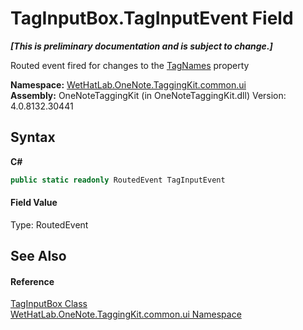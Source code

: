 # TagInputBox.TagInputEvent Field
 _**\[This is preliminary documentation and is subject to change.\]**_

Routed event fired for changes to the <a href="14dfa579-b182-216f-3e18-8fcefe0150b2">TagNames</a> property

**Namespace:**&nbsp;<a href="043a9407-ac38-b3ac-7348-a6090af495ad">WetHatLab.OneNote.TaggingKit.common.ui</a><br />**Assembly:**&nbsp;OneNoteTaggingKit (in OneNoteTaggingKit.dll) Version: 4.0.8132.30441

## Syntax

**C#**<br />
``` C#
public static readonly RoutedEvent TagInputEvent
```


#### Field Value
Type: RoutedEvent

## See Also


#### Reference
<a href="8c43e75b-07b3-f855-ea15-72dde6bb8e11">TagInputBox Class</a><br /><a href="043a9407-ac38-b3ac-7348-a6090af495ad">WetHatLab.OneNote.TaggingKit.common.ui Namespace</a><br />